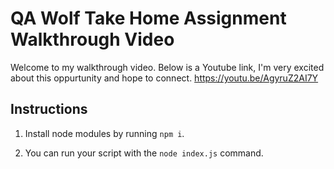 # QA Wolf Take Home Assignment Walkthrough Video

Welcome to my walkthrough video. Below is a Youtube link, I'm very excited about this oppurtunity and hope to connect.
https://youtu.be/AgyruZ2AI7Y

## Instructions

1. Install node modules by running `npm i`.

2. You can run your script with the `node index.js` command.

